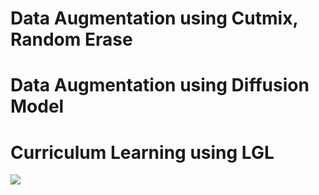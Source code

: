 # Data Augmentation using Cutmix, Random Erase

# Data Augmentation using Diffusion Model

# Curriculum Learning using LGL
<img src='./readme_media/DonkeyCar.gif'>
